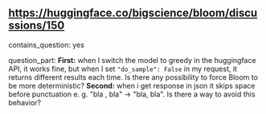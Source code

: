 ## https://huggingface.co/bigscience/bloom/discussions/150

contains_question: yes

question_part: 
**First:** when I switch the model to greedy in the huggingface API, it works fine, but when I set `"do_sample": False` in my request, it returns different results each time. Is there any possibility to force Bloom to be more deterministic?
**Second:**  when i get response in json it skips space before punctuation e. g. "bla , bla" -> "bla, bla". Is there a way to avoid this behavior?